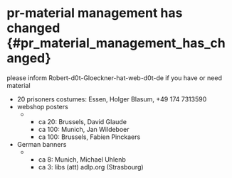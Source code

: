 # pr-material management has changed {#pr_material_management_has_changed}

please inform Robert-d0t-Gloeckner-hat-web-d0t-de if you have or need
material

-   20 prisoners costumes: Essen, Holger Blasum, +49 174 7313590
-   webshop posters
    -   -   ca 20: Brussels, David Glaude
        -   ca 100: Munich, Jan Wildeboer
        -   ca 100: Brussels, Fabien Pinckaers
-   German banners
    -   -   ca 8: Munich, Michael Uhlenb
        -   ca 3: libs (att) adlp.org (Strasbourg)
